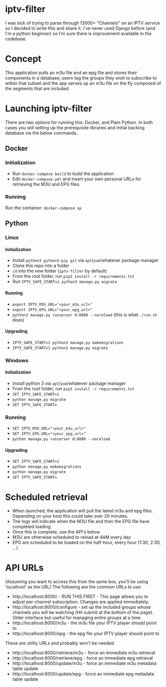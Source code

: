 # iptv-filter

I was sick of trying to parse through 13000+ "Channels" on an IPTV service so I decided to write this and share it.
I've never used Django before (and I'm a python beginner) so I'm sure there is improvement available in the codebase.

# Concept
This application pulls an m3u file and an epg file and stores their components in a database; users tag the groups they wish to subscribe to within that subset and the app serves up an m3u file on the fly composed of the segments that are included.

# Launching iptv-filter
There are two options for running this: Docker, and Plain Python.
In both cases you will setting up the prerequisite libraries and initial backing database via the below commands.

## Docker
### Initialization

* Run `docker-compose build` to build the application
* Edit `docker-compose.yml` and insert your own personal URLs for retrieving the M3U and EPG files.  

### Running

Run the container: `docker-compose up`

## Python

### Linux  

#### Initialization

* Install `python3 python3-pip git` via `apt`/`yum`/whatever package manager
* Clone this repo into a folder
* `cd` into the new folder (`iptv-filter` by default)
* From the root folder, run `pip3 install -r requirements.txt`
* Run `IPTV_SAFE_START=1 python3 manage.py migrate`

#### Running

* `export IPTV_M3U_URL="<your_m3u_url>"`
* `export IPTV_EPG_URL="<your_epg_url>"`
* `python3 manage.py runserver 0:8000 --noreload` (this is what `./run.sh` does)

#### Upgrading

* `IPTV_SAFE_START=1 python3 manage.py makemigrations`
* `IPTV_SAFE_START=1 python3 manage.py migrate`

### Windows

#### Initialization

* Install python 3 via `apt`/`yum`/whatever package manager
* From the root folder, run `pip3 install -r requirements.txt`
* `SET IPTV_SAFE_START=1`
* `python manage.py migrate`
* `SET IPTV_SAFE_START=`

### Running

* `SET IPTV_M3U_URL="<your_m3u_url>"`
* `SET IPTV_EPG_URL="<your_epg_url>"`
* `python manage.py runserver 0:8000 --noreload`

#### Upgrading

* `SET IPTV_SAFE_START=1`
* `python manage.py makemigrations`
* `python manage.py migrate`
* `SET IPTV_SAFE_START=`

# Scheduled retrieval

* When launched, the application will pull the latest m3u and epg files. Depending on your host this could take over 20 minutes.
* The logs will indicate when the M3U file and then the EPG file have completed loading
* Once this is complete, use the API's below.
* M3U are otherwise scheduled to reload at 4AM every day
* EPG are scheduled to be loaded on the half-hour, every hour (1:30, 2:30, ...)

# API URLs

(Assuming you want to access this from the same box, you'll be using 'localhost' as the URL)
The following are the common URLs to use:
* http://localhost:8000/ - RUN THIS FIRST - This page allows you to adjust per-channel subscription. Changes are applied immediately.
* http://localhost:8000/configure - set up the included groups whose channels you will be watching (Hit submit at the bottom of the page). Older interface but useful for managing entire groups at a time.
* http://localhost:8000/m3u - the m3u file your IPTV player should point to
* http://localhost:8000/epg - the epg file your IPTV player should point to

These are utility URLs and probably won't be needed.
* http://localhost:8000/retrieve/m3u - force an immediate m3u retrieval
* http://localhost:8000/retrieve/epg - force an immediate epg retrieval
* http://localhost:8000/update/m3u - force an immediate m3u metadata table update
* http://localhost:8000/update/epg - force an immediate epg metadata table update

